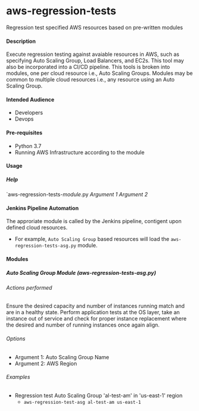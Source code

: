# aws-regression-tests
Regression test specified AWS resources based on pre-written modules

#### Description
Execute regression testing against avaiable resources in AWS, such as specifying Auto Scaling Group, Load Balancers, and EC2s. This tool may also be incorporated into a CI/CD pipeline. This tools is broken into modules, one per cloud resource i.e., Auto Scaling Groups. Modules may be common to multiple cloud resources i.e., any resource using an Auto Scaling Group.

#### Intended Audience
* Developers
* Devops

#### Pre-requisites
* Python 3.7
* Running AWS Infrastructure according to the module

#### Usage

##### Help
`aws-regression-tests-*module*.py *Argument 1* *Argument 2*
 
#### Jenkins Pipeline Automation
 The approriate module is called by the Jenkins pipeline, contigent upon defined cloud resources.
 * For example, `Auto Scaling Group` based resources will load the `aws-regression-tests-asg.py` module.

#### Modules

##### Auto Scaling Group Module (aws-regression-tests-asg.py)
 
###### Actions performed
Ensure the desired capacity and number of instances running match and are in a healthy state. Perform application tests at the OS layer, take an instance out of service and check for proper instance replacement where the desired and number of running instances once again align.
 
###### Options

* Argument 1: Auto Scaling Group Name
* Argument 2: AWS Region

###### Examples

  * Regression test Auto Scaling Group 'al-test-am' in 'us-east-1' region
    * `aws-regression-test-asg al-test-am us-east-1`
